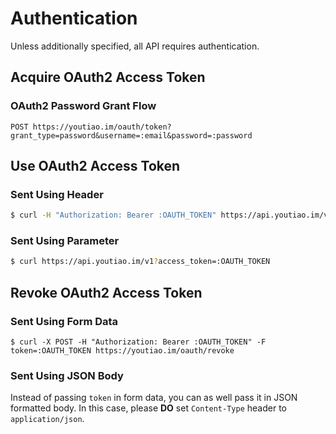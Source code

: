 # Authentication

Unless additionally specified, all API requires authentication.

## Acquire OAuth2 Access Token

### OAuth2 Password Grant Flow

```
POST https://youtiao.im/oauth/token?grant_type=password&username=:email&password=:password
```


## Use OAuth2 Access Token

### Sent Using Header

```bash
$ curl -H "Authorization: Bearer :OAUTH_TOKEN" https://api.youtiao.im/v1
```

### Sent Using Parameter

```bash
$ curl https://api.youtiao.im/v1?access_token=:OAUTH_TOKEN
```


## Revoke OAuth2 Access Token

### Sent Using Form Data

```
$ curl -X POST -H "Authorization: Bearer :OAUTH_TOKEN" -F token=:OAUTH_TOKEN https://youtiao.im/oauth/revoke
```

### Sent Using JSON Body

Instead of passing `token` in form data, you can as well pass it in JSON formatted body. In this case, please **DO** set `Content-Type` header to `application/json`.
